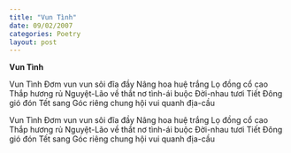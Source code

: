 ```yaml
---
title: "Vun Tình"
date: 09/02/2007
categories: Poetry
layout: post
---
```


**Vun Tình**

Vun Tình
Đơm vun vun sôi
đĩa đầy
Nâng hoa huệ
trắng
Lọ đồng cổ cao
Thắp hương
rủ Nguyệt-Lão
về
thắt nơ tình-ái
buộc Đời-nhau
tươi
Tiết Đông
gió đón
Tết sang
Góc riêng
chung
hội vui
quanh địa-cầu

Vun Tình
Đơm vun vun sôi
đĩa đầy
Nâng hoa huệ
trắng
Lọ đồng cổ cao
Thắp hương
rủ Nguyệt-Lão
về
thắt nơ tình-ái
buộc Đời-nhau
tươi
Tiết Đông
gió đón
Tết sang
Góc riêng
chung
hội vui
quanh địa-cầu
